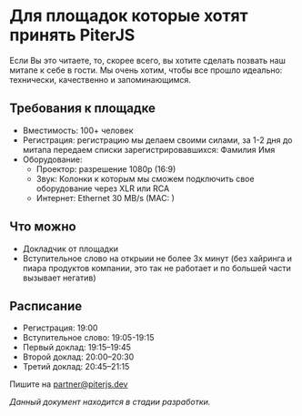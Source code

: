 # Для площадок которые хотят принять PiterJS
Если Вы это читаете, то, скорее всего, вы хотите сделать позвать наш митапе к себе в гости. 
Мы очень хотим, чтобы все прошло идеально: технически, качественно и запоминающимся.

## Требования к площадке
- Вместимость: 100+ человек
- Регистрация: регистрацию мы делаем своими силами, за 1-2 дня до митапа передаем списки зарегистрировавшихся: Фамилия Имя
- Оборудование:
  - Проектор: разрешение 1080p (16:9)
  - Звук: Колонки к которым мы сможем подключить свое оборудование через XLR или RCA
  - Интернет: Ethernet 30 MB/s (MAC: )

## Что можно
- Докладчик от площадки
- Вступительное слово на открыии не более 3х минут (без хайринга и пиара продуктов компании, это так не работает и по большей части вызывает негатив)

## Расписание
- Регистрация: 19:00
- Вступительное слово: 19:05-19:15
- Первый доклад: 19:15–19:45
- Второй доклад: 20:00–20:30
- Третий доклад: 20:45–21:15

Пишите на partner@piterjs.dev

*Данный документ находится в стадии разработки.*
